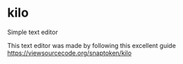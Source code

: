 # kilo
Simple text editor

This text editor was made by following this excellent guide https://viewsourcecode.org/snaptoken/kilo
